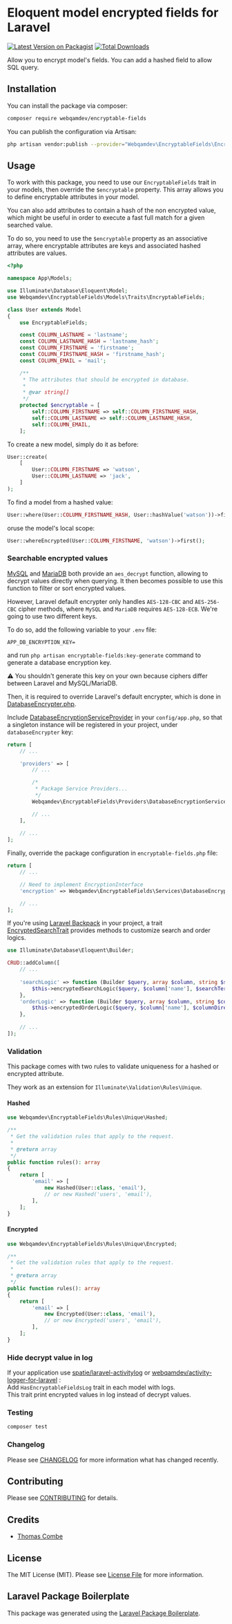 # Eloquent model encrypted fields for Laravel

[![Latest Version on Packagist](https://img.shields.io/packagist/v/webqamdev/encryptable-fields.svg?style=flat-square)](https://packagist.org/packages/webqamdev/encryptable-fields)
[![Total Downloads](https://img.shields.io/packagist/dt/webqamdev/encryptable-fields.svg?style=flat-square)](https://packagist.org/packages/webqamdev/encryptable-fields)

Allow you to encrypt model's fields. You can add a hashed field to allow SQL query.
## Installation

You can install the package via composer:

```bash
composer require webqamdev/encryptable-fields
```

You can publish the configuration via Artisan:
```bash
php artisan vendor:publish --provider="Webqamdev\EncryptableFields\EncryptableFieldsServiceProvider"
```

## Usage

To work with this package, you need to use our `EncryptableFields` trait in your models, then override
the `$encryptable` property. This array allows you to define encryptable attributes in your model.

You can also add attributes to contain a hash of the non encrypted value, which might be useful in order to execute a
fast full match for a given searched value.

To do so, you need to use the `$encryptable` property as an associative array, where encryptable attributes are keys and
associated hashed attributes are values.

```php
<?php

namespace App\Models;

use Illuminate\Database\Eloquent\Model;
use Webqamdev\EncryptableFields\Models\Traits\EncryptableFields;

class User extends Model
{
    use EncryptableFields;

    const COLUMN_LASTNAME = 'lastname';
    const COLUMN_LASTNAME_HASH = 'lastname_hash';
    const COLUMN_FIRSTNAME = 'firstname';
    const COLUMN_FIRSTNAME_HASH = 'firstname_hash';
    const COLUMN_EMAIL = 'mail';

    /**
     * The attributes that should be encrypted in database.
     * 
     * @var string[] 
     */
    protected $encryptable = [
        self::COLUMN_FIRSTNAME => self::COLUMN_FIRSTNAME_HASH,
        self::COLUMN_LASTNAME => self::COLUMN_LASTNAME_HASH,
        self::COLUMN_EMAIL,
    ];
```

To create a new model, simply do it as before:
```php
User::create(
    [
        User::COLUMN_FIRSTNAME => 'watson',
        User::COLUMN_LASTNAME => 'jack',
    ]
);
```

To find a model from a hashed value:
```php
User::where(User::COLUMN_FIRSTNAME_HASH, User::hashValue('watson'))->first();
```

oruse the model's local scope:

```php
User::whereEncrypted(User::COLUMN_FIRSTNAME, 'watson')->first();
```

### Searchable encrypted values

[MySQL](https://dev.mysql.com/doc/refman/8.0/en/encryption-functions.html#function_aes-decrypt)
and [MariaDB](https://mariadb.com/kb/en/aes_decrypt/) both provide an `aes_decrypt` function, allowing to decrypt values
directly when querying. It then becomes possible to use this function to filter or sort encrypted values.

However, Laravel default encrypter only handles `AES-128-CBC` and `AES-256-CBC` cipher methods, where `MySQL`
and `MariaDB` requires `AES-128-ECB`. We're going to use two different keys.

To do so, add the following variable to your `.env` file:

```
APP_DB_ENCRYPTION_KEY=
```

and run `php artisan encryptable-fields:key-generate` command to generate a database encryption key.

⚠️ You shouldn't generate this key on your own because ciphers differ between Laravel and MySQL/MariaDB.

Then, it is required to override Laravel's default encrypter, which is done
in [DatabaseEncrypter.php](./src/Encryption/DatabaseEncrypter.php).

Include [DatabaseEncryptionServiceProvider](./src/Providers/DatabaseEncryptionServiceProvider.php) in
your `config/app.php`, so that a singleton instance will be registered in your project, under `databaseEncrypter` key:

```php
return [
    // ...

    'providers' => [
        // ...

        /*
         * Package Service Providers...
         */
        Webqamdev\EncryptableFields\Providers\DatabaseEncryptionServiceProvider::class,

        // ...
    ],
    
    // ...
];
```

Finally, override the package configuration in `encryptable-fields.php` file:

```php
return [
    // ...

    // Need to implement EncryptionInterface
    'encryption' => Webqamdev\EncryptableFields\Services\DatabaseEncryption::class,

    // ...
];
```

If you're using [Laravel Backpack](https://backpackforlaravel.com) in your project, a
trait [EncryptedSearchTrait](./src/Http/Controllers/Admin/Traits/EncryptedSearchTrait.php) provides methods to customize
search and order logics.

```php
use Illuminate\Database\Eloquent\Builder;

CRUD::addColumn([
    // ...
    
    'searchLogic' => function (Builder $query, array $column, string $searchTerm): void {
        $this->encryptedSearchLogic($query, $column['name'], $searchTerm);
    },
    'orderLogic' => function (Builder $query, array $column, string $columnDirection): void {
        $this->encryptedOrderLogic($query, $column['name'], $columnDirection);
    },
    
    // ...
]);
```

### Validation

This package comes with two rules to validate uniqueness for a hashed or encrypted attribute.

They work as an extension for `Illuminate\Validation\Rules\Unique`.

#### Hashed

```php
use Webqamdev\EncryptableFields\Rules\Unique\Hashed;

/**
 * Get the validation rules that apply to the request.
 *
 * @return array
 */
public function rules(): array
{
    return [
        'email' => [
            new Hashed(User::class, 'email'),
            // or new Hashed('users', 'email'),
        ],
    ];
}
```

#### Encrypted

```php
use Webqamdev\EncryptableFields\Rules\Unique\Encrypted;

/**
 * Get the validation rules that apply to the request.
 *
 * @return array
 */
public function rules(): array
{
    return [
        'email' => [
            new Encrypted(User::class, 'email'),
            // or new Encrypted('users', 'email'),
        ],
    ];
}
```

### Hide decrypt value in log
If your application use [spatie/laravel-activitylog](https://github.com/spatie/laravel-activitylog) or [webqamdev/activity-logger-for-laravel](https://github.com/webqamdev/activity-logger-for-laravel) :  
Add `HasEncryptableFieldsLog` trait in each model with logs.  
This trait print encrypted values in log instead of decrypt values.

### Testing

``` bash
composer test
```

### Changelog

Please see [CHANGELOG](CHANGELOG.md) for more information what has changed recently.

## Contributing

Please see [CONTRIBUTING](CONTRIBUTING.md) for details.

## Credits

- [Thomas Combe](https://github.com/thomascombe)

## License

The MIT License (MIT). Please see [License File](LICENSE.md) for more information.

## Laravel Package Boilerplate

This package was generated using the [Laravel Package Boilerplate](https://laravelpackageboilerplate.com).
